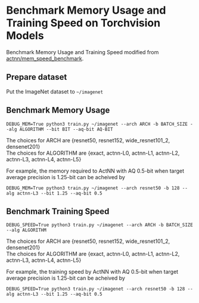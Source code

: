 # Benchmark Memory Usage and Training Speed on Torchvision Models

Benchmark Memory Usage and Training Speed modified from [actnn/mem_speed_benchmark](https://github.com/ucbrise/actnn/tree/main/mem_speed_benchmark).

## Prepare dataset
Put the ImageNet dataset to `~/imagenet`

## Benchmark Memory Usage
```
DEBUG_MEM=True python3 train.py ~/imagenet --arch ARCH -b BATCH_SIZE --alg ALGORITHM --bit BIT --aq-bit AQ-BIT
```
The choices for ARCH are {resnet50, resnet152, wide_resnet101_2, densenet201}  
The choices for ALGORITHM are {exact, actnn-L0, actnn-L1, actnn-L2, actnn-L3, actnn-L4, actnn-L5}

For example, the memory required to ActNN with AQ 0.5-bit when target average precision is 1.25-bit can be acheived by
```
DEBUG_MEM=True python3 train.py ~/imagenet --arch resnet50 -b 128 --alg actnn-L3 --bit 1.25 --aq-bit 0.5
```

## Benchmark Training Speed
```
DEBUG_SPEED=True python3 train.py ~/imagenet --arch ARCH -b BATCH_SIZE --alg ALGORITHM
```
The choices for ARCH are {resnet50, resnet152, wide_resnet101_2, densenet201}  
The choices for ALGORITHM are {exact, actnn-L0, actnn-L1, actnn-L2, actnn-L3, actnn-L4, actnn-L5}  

For example, the training speed by ActNN with AQ 0.5-bit when target average precision is 1.25-bit can be acheived by
```
DEBUG_SPEED=True python3 train.py ~/imagenet --arch resnet50 -b 128 --alg actnn-L3 --bit 1.25 --aq-bit 0.5
```

